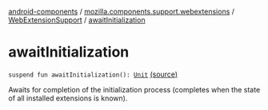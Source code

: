 [android-components](../../index.md) / [mozilla.components.support.webextensions](../index.md) / [WebExtensionSupport](index.md) / [awaitInitialization](./await-initialization.md)

# awaitInitialization

`suspend fun awaitInitialization(): `[`Unit`](https://kotlinlang.org/api/latest/jvm/stdlib/kotlin/-unit/index.html) [(source)](https://github.com/mozilla-mobile/android-components/blob/master/components/support/webextensions/src/main/java/mozilla/components/support/webextensions/WebExtensionSupport.kt#L215)

Awaits for completion of the initialization process (completes when the
state of all installed extensions is known).

